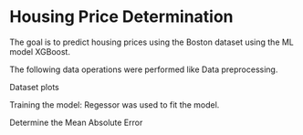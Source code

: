 # Housing Price Determination

The goal is to predict housing prices using the Boston dataset using the ML model XGBoost. 

The following data operations were performed like Data preprocessing.

Dataset plots

Training the model: Regessor was used to fit the model. 

Determine the Mean Absolute Error
